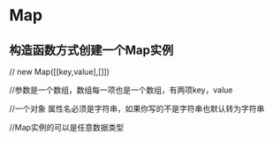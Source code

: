 # Map

## 构造函数方式创建一个Map实例

// new Map([[key,value],[]])

//参数是一个数组，数组每一项也是一个数组，有两项key，value

//一个对象 属性名必须是字符串，如果你写的不是字符串也默认转为字符串

//Map实例的可以是任意数据类型
